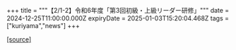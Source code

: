 +++
title = """【2/1-2】令和6年度「第3回初級・上級リーダー研修」"""
date = 2024-12-25T11:00:00.000Z
expiryDate = 2025-01-03T15:20:04.468Z
tags = ["kuriyama","news"]
+++


[[source]](https://www.town.kuriyama.hokkaido.jp/soshiki/55/29818.html)
